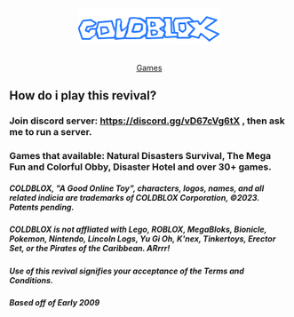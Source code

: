 <br />
<div align="center">
  <a href="#">
    <img src="images/coldblox_logo.png">
  </a>

  <p align="center">
    <br />
    <a href="Games">Games</a>
  </p>
</div>

## How do i play this revival?

### Join discord server: https://discord.gg/vD67cVg6tX , then ask me to run a server.
### Games that available: Natural Disasters Survival, The Mega Fun and Colorful Obby, Disaster Hotel and over 30+ games.


##### COLDBLOX, "A Good Online Toy", characters, logos, names, and all related indicia are trademarks of COLDBLOX Corporation, ©2023. Patents pending.
##### COLDBLOX is not affliated with Lego, ROBLOX, MegaBloks, Bionicle, Pokemon, Nintendo, Lincoln Logs, Yu Gi Oh, K'nex, Tinkertoys, Erector Set, or the Pirates of the Caribbean. ARrrr!
##### Use of this revival signifies your acceptance of the Terms and Conditions.
##### Based off of Early 2009
